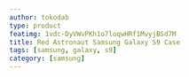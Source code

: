 ```yaml
---
author: tokodab
type: product
featimg: 1vdc-DyVWvPKh1o7loqwHRf1MvyjBSd7M
title: Red Astronaut Samsung Galaxy S9 Case
tags: [samsung, galaxy, s9]
category: [samsung]
---
```

